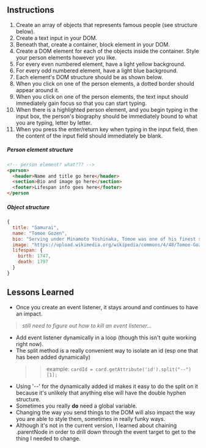 ## Instructions

1. Create an array of objects that represents famous people (see structure below).
1. Create a text input in your DOM.
1. Beneath that, create a container, block element in your DOM.
1. Create a DOM element for each of the objects inside the container. Style your person elements however you like.
1. For every even numbered element, have a light yellow background.
1. For every odd numbered element, have a light blue background.
1. Each element's DOM structure should be as shown below.
1. When you click on one of the person elements, a dotted border should appear around it.
1. When you click on one of the person elements, the text input should immediately gain focus so that you can start typing.
1. When there is a highlighted person element, and you begin typing in the input box, the person's biography should be immediately bound to what you are typing, letter by letter.
1. When you press the enter/return key when typing in the input field, then the content of the input field should immediately be blank.


##### Person element structure

```html
<!-- person element? what??? -->
<person>
  <header>Name and title go here</header>
  <section>Bio and image go here</section>
  <footer>Lifespan info goes here</footer>
</person
```

##### Object structure

```js
{
  title: "Samurai",
  name: "Tomoe Gozen",
  bio: "Serving under Minamoto Yoshinaka, Tomoe was one of his finest soldiers, and her skills in battle dwarfed many of those held by even the strongest men in her unit.",
  image: "https://upload.wikimedia.org/wikipedia/commons/4/48/Tomoe-Gozen.jpg"
  lifespan: {
    birth: 1747,
    death: 1797
  }
}
```

## Lessons Learned

* Once you create an event listener, it stays around and continues to have an impact.
> *still need to figure out how to kill an event listener...*
* Add event listener dynamically in a loop (though this isn't quite working right now).
* The split method is a really convenient way to isolate an id (esp one that has been added dynamically)  
  >> example: `cardId = card.getAttribute('id').split("--")[1];`  
* Using '--' for the dynamically added id makes it easy to do the split on it because it's unlikely that anything else will have the double hyphen structure.  
* Sometimes you really __do__ need a global variable.  
* Changing the way you send things to the DOM will also impact the way you are able to style them, sometimes in really funky ways.  
* Although it's not in the current version, I learned about chaining .parentNode in order to drill down through the event target to get to the thing I needed to change.  

